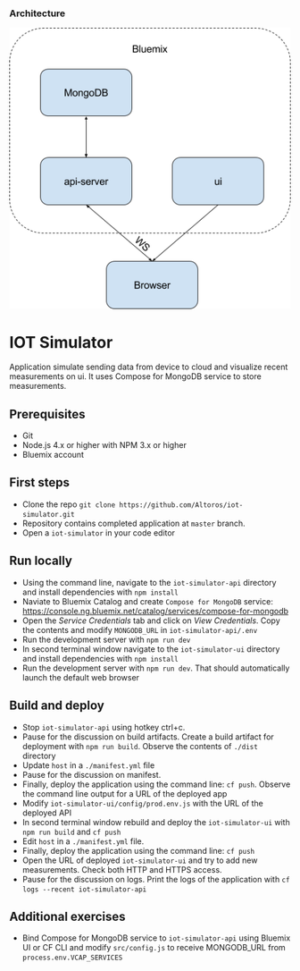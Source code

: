 ### Architecture

![architecture](./architecture.png)

# IOT Simulator

Application simulate sending data from device to cloud and visualize recent measurements on ui.
It uses Compose for MongoDB service to store measurements.

## Prerequisites
* Git
* Node.js 4.x or higher with NPM 3.x or higher
* Bluemix account

## First steps
* Clone the repo `git clone https://github.com/Altoros/iot-simulator.git`
* Repository contains completed application at `master` branch.
* Open a `iot-simulator` in your code editor

## Run locally
* Using the command line, navigate to the `iot-simulator-api` directory and install dependencies with `npm install`
* Naviate to Bluemix Catalog and create `Compose for MongoDB` service: https://console.ng.bluemix.net/catalog/services/compose-for-mongodb
* Open the *Service Credentials* tab and click on *View Credentials*. Copy the contents and modify `MONGODB_URL` in `iot-simulator-api/.env`
* Run the development server with `npm run dev`
* In second terminal window navigate to the `iot-simulator-ui` directory and install dependencies with `npm install`
* Run the development server with `npm run dev`. That should automatically launch the default web browser

## Build and deploy
* Stop `iot-simulator-api` using hotkey ctrl+c.
* Pause for the discussion on build artifacts. Create a build artifact for deployment with `npm run build`. Observe the contents of `./dist` directory
* Update `host` in a `./manifest.yml` file
* Pause for the discussion on manifest.
* Finally, deploy the application using the command line: `cf push`. Observe the command line output for a URL of the deployed app
* Modify `iot-simulator-ui/config/prod.env.js` with the URL of the deployed API
* In second terminal window rebuild and deploy the `iot-simulator-ui` with `npm run build` and `cf push`
* Edit `host` in a `./manifest.yml` file.
* Finally, deploy the application using the command line: `cf push`
* Open the URL of deployed `iot-simulator-ui` and try to add new measurements. Check both HTTP and HTTPS access.
* Pause for the discussion on logs. Print the logs of the application with `cf logs --recent iot-simulator-api`

## Additional exercises
* Bind Compose for MongoDB service to `iot-simulator-api` using Bluemix UI or CF CLI and modify `src/config.js` to receive MONGODB_URL from `process.env.VCAP_SERVICES`
